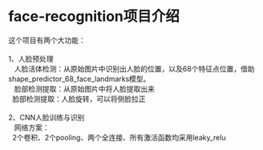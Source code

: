 # face-recognition项目介绍

这个项目有两个大功能：<br />
<br />
1、人脸预处理<br />
    人脸活体检测：从原始图片中识别出人脸的位置，以及68个特征点位置，借助shape_predictor_68_face_landmarks模型。<br />
    脸部检测提取：从原始图片中将人脸提取出来<br />
    脸部检测提取：人脸旋转，可以将侧脸拉正<br />
<br />
2、CNN人脸训练与识别<br />
    网络方案：<br />
    2个卷积、2个pooling、两个全连接、所有激活函数均采用leaky_relu<br />

